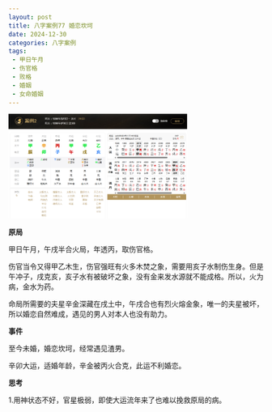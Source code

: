 ```yaml
---
layout: post
title: 八字案例77 婚恋坎坷
date: 2024-12-30
categories: 八字案例
tags:
 - 甲日午月
 - 伤官格
 - 败格
 - 婚姻
 - 女命婚姻
---
```


<img src="/images/bazi-example/bazi-example-77.PNG" width="70%">

**原局**

甲日午月，午戌半合火局，年透丙，取伤官格。

伤官当令又得甲乙木生，伤官强旺有火多木焚之象，需要用亥子水制伤生身。但是午冲子，戌克亥，亥子水有被破坏之象，没有金来发水源就不能成格。所以，火为病，金水为药。

命局所需要的夫星辛金深藏在戌土中，午戌合也有烈火熔金象，唯一的夫星被坏，所以婚恋自然难成，遇见的男人对本人也没有助力。

**事件**

至今未婚，婚恋坎坷，经常遇见渣男。

辛卯大运，适婚年龄，辛金被丙火合克，此运不利婚恋。

**思考**

1.用神状态不好，官星极弱，即使大运流年来了也难以挽救原局的病。
